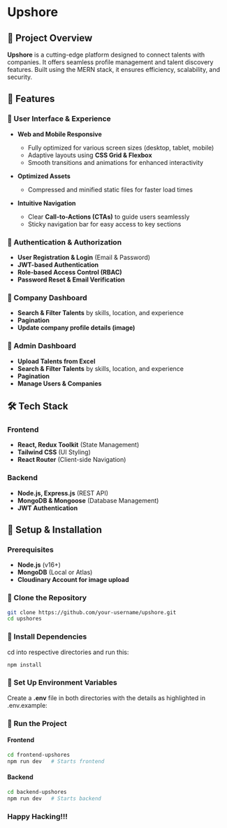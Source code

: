 # Upshore

## 🚀 Project Overview

**Upshore** is a cutting-edge platform designed to connect talents with companies. It offers seamless profile management and talent discovery features. Built using the MERN stack, it ensures efficiency, scalability, and security.

## 📌 Features

### 🔹 User Interface & Experience

- **Web and Mobile Responsive**
  - Fully optimized for various screen sizes (desktop, tablet, mobile)
  - Adaptive layouts using **CSS Grid & Flexbox**
  - Smooth transitions and animations for enhanced interactivity
  
- **Optimized Assets**
  - Compressed and minified static files for faster load times
  
- **Intuitive Navigation**
  - Clear **Call-to-Actions (CTAs)** to guide users seamlessly
  - Sticky navigation bar for easy access to key sections

### 🔹 Authentication & Authorization

- **User Registration & Login** (Email & Password)
- **JWT-based Authentication**
- **Role-based Access Control (RBAC)**
- **Password Reset & Email Verification**

### 🔹 Company Dashboard

- **Search & Filter Talents** by skills, location, and experience
- **Pagination** 
- **Update company profile details (image)**

### 🔹 Admin Dashboard

- **Upload Talents from Excel**
- **Search & Filter Talents** by skills, location, and experience
- **Pagination** 
- **Manage Users & Companies**

## 🛠️ Tech Stack

### **Frontend**

- **React, Redux Toolkit** (State Management)
- **Tailwind CSS** (UI Styling)
- **React Router** (Client-side Navigation)

### **Backend**

- **Node.js, Express.js** (REST API)
- **MongoDB & Mongoose** (Database Management)
- **JWT Authentication**

## 📄 Setup & Installation

### Prerequisites

- **Node.js** (v16+)
- **MongoDB** (Local or Atlas)
- **Cloudinary Account for image upload**

### 🔹 Clone the Repository

```sh
git clone https://github.com/your-username/upshore.git
cd upshores
```

### 🔹 Install Dependencies
cd into respective directories and run this:
```sh
npm install 
```

### 🔹 Set Up Environment Variables

Create a **.env** file in both directories with the details as highlighted in .env.example:

### 🔹 Run the Project

#### Frontend
```sh
cd frontend-upshores
npm run dev   # Starts frontend
```

#### Backend
```sh
cd backend-upshores
npm run dev   # Starts backend
```

### Happy Hacking!!!

